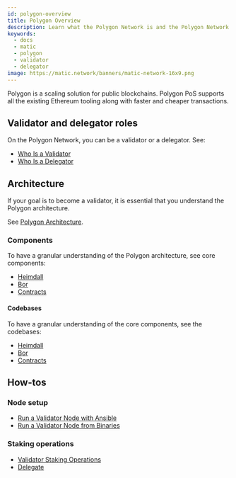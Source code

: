 ```yaml
---
id: polygon-overview
title: Polygon Overview
description: Learn what the Polygon Network is and the Polygon Network core components and roles.
keywords:
  - docs
  - matic
  - polygon
  - validator
  - delegator
image: https://matic.network/banners/matic-network-16x9.png 
---
```


Polygon is a scaling solution for public blockchains. Polygon PoS supports all the existing Ethereum tooling along with faster and cheaper transactions.

## Validator and delegator roles

On the Polygon Network, you can be a validator or a delegator. See:

* [Who Is a Validator](/docs/validate/polygon-basics/who-is-validator)
* [Who Is a Delegator](/docs/validate/polygon-basics/who-is-delegator)

## Architecture

If your goal is to become a validator, it is essential that you understand the Polygon architecture.

See [Polygon Architecture](/docs/validate/validator/architecture).

### Components

To have a granular understanding of the Polygon architecture, see core components:

* [Heimdall](/docs/contribute/heimdall/overview)
* [Bor](/docs/contribute/bor/overview)
* [Contracts](/docs/contribute/contracts/stakingmanager)

#### Codebases

To have a granular understanding of the core components, see the codebases:

* [Heimdall](https://github.com/maticnetwork/heimdall)
* [Bor](https://github.com/maticnetwork/bor)
* [Contracts](https://github.com/maticnetwork/contracts)

## How-tos

### Node setup

* [Run a Validator Node with Ansible](/docs/validate/validate/run-validator-ansible)
* [Run a Validator Node from Binaries](/docs/validate/validate/run-validator-binaries)

### Staking operations

* [Validator Staking Operations](docs/validate/validate/validator-staking-operations)
* [Delegate](/docs/validate/delegate)

